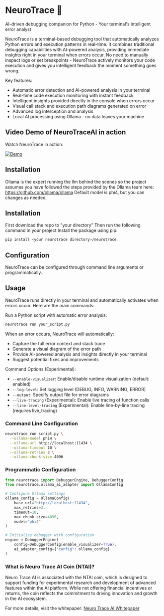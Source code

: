 # NeuroTrace 🐍
AI-driven debugging companion for Python - Your terminal's intelligent error analyst

NeuroTrace is a terminal-based debugging tool that automatically analyzes Python errors and execution patterns in real-time. It combines traditional debugging capabilities with AI-powered analysis, providing immediate insights right in your terminal when errors occur. No need to manually inspect logs or set breakpoints - NeuroTrace actively monitors your code execution and gives you intelligent feedback the moment something goes wrong.

Key features:
- Automatic error detection and AI-powered analysis in your terminal
- Real-time code execution monitoring with instant feedback
- Intelligent insights provided directly in the console when errors occur
- Visual call stack and execution path diagrams generated on error
- Advanced log interception and analysis
- Local AI processing using Ollama - no data leaves your machine

## Video Demo of NeuroTraceAI in action
Watch NeuroTrace in action:

[![Demo](https://img.youtube.com/vi/OwtPNvdxMyY/0.jpg)](https://www.youtube.com/watch?v=OwtPNvdxMyY)

## Installation
Ollama is the expert running the llm behind the scenes so the project assumes you have followed the steps provided by the Ollama team here:
https://github.com/ollama/ollama
Default model is phi4, but you can changes as needed.

## Installation
First download the repo to "your directory"
Then run the following command in your project
Install the package using pip:
```bash
pip install <your neurotrace directory>/neurotrace
```

## Configuration

NeuroTrace can be configured through command line arguments or programmatically.

## Usage

NeuroTrace runs directly in your terminal and automatically activates when errors occur. Here are the main commands:

Run a Python script with automatic error analysis:
```bash
neurotrace run your_script.py
```

When an error occurs, NeuroTrace will automatically:
- Capture the full error context and stack trace
- Generate a visual diagram of the error path
- Provide AI-powered analysis and insights directly in your terminal
- Suggest potential fixes and improvements

Command Options (Experimental):
- `--enable-visualizer`: Enable/disable runtime visualization (default: enabled)
- `--log-level`: Set logging level (DEBUG, INFO, WARNING, ERROR)
- `--output`: Specify output file for error diagrams
- `--live-tracing` (Experimental): Enable live tracing of function calls
- `--line-level-tracing` (Experimental): Enable line-by-line tracing (requires live_tracing)

### Command Line Configuration

```bash
neurotrace run script.py \
  --ollama-model phi4 \
  --ollama-url http://localhost:11434 \
  --ollama-timeout 10 \
  --ollama-retries 3 \
  --ollama-chunk-size 4096
```

### Programmatic Configuration

```python
from neurotrace import DebuggerEngine, DebuggerConfig
from neurotrace.ollama_ai_adapter import OllamaConfig

# Configure Ollama settings
ollama_config = OllamaConfig(
    base_url="http://localhost:11434",
    max_retries=3,
    timeout=10,
    max_chunk_size=4096,
    model="phi4"
)

# Initialize debugger with configuration
engine = DebuggerEngine(
    config=DebuggerConfig(enable_visualizer=True),
    ai_adapter_config={"config": ollama_config}
)
```

### What is Neuro Trace AI Coin (NTAI)?
Neuro Trace AI is associated with the NTAI coin, which is designed to support funding for experimental research and development of advanced features within the AI platform. While not offering financial incentives or returns, the coin reflects the commitment to driving innovation and growth in the AI ecosystem.

For more details, visit the whitepaper: [Neuro Trace AI Whitepaper](https://docs.google.com/document/d/1D2uIFPc0a2PgDG3uRbGnbcaSO0QcRwmygBrQWdDbjTc/edit?usp=sharing)